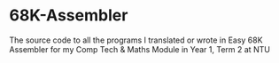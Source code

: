 # 68K-Assembler
The source code to all the programs I translated or wrote in Easy 68K Assembler for my Comp Tech &amp; Maths Module in Year 1, Term 2 at NTU
